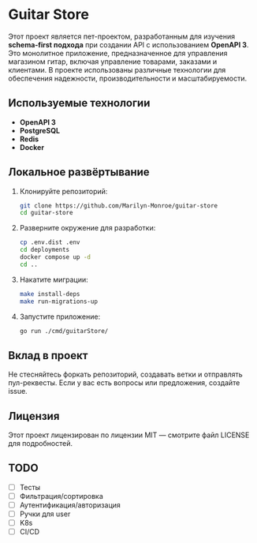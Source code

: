 # Guitar Store

Этот проект является пет-проектом, разработанным для изучения **schema-first подхода** при создании API с использованием **OpenAPI 3**. Это монолитное приложение, предназначенное для управления магазином гитар, включая управление товарами, заказами и клиентами. В проекте использованы различные технологии для обеспечения надежности, производительности и масштабируемости.

## Используемые технологии

- **OpenAPI 3**
- **PostgreSQL**
- **Redis**
- **Docker**

## Локальное развёртывание

1. Клонируйте репозиторий:
   ```bash
   git clone https://github.com/Marilyn-Monroe/guitar-store
   cd guitar-store

2. Разверните окружение для разработки:
   ```bash
   cp .env.dist .env
   cd deployments
   docker compose up -d
   cd ..

3. Накатите миграции:
   ```bash
   make install-deps
   make run-migrations-up
   
4. Запустите приложение:
   ```bash
   go run ./cmd/guitarStore/

## Вклад в проект
Не стесняйтесь форкать репозиторий, создавать ветки и отправлять пул-реквесты. Если у вас есть вопросы или предложения, создайте issue.
   
## Лицензия
Этот проект лицензирован по лицензии MIT — смотрите файл LICENSE для подробностей.

## TODO
- [ ] Тесты
- [ ] Фильтрация/сортировка
- [ ] Аутентификация/авторизация
- [ ] Ручки для user
- [ ] K8s
- [ ] CI/CD